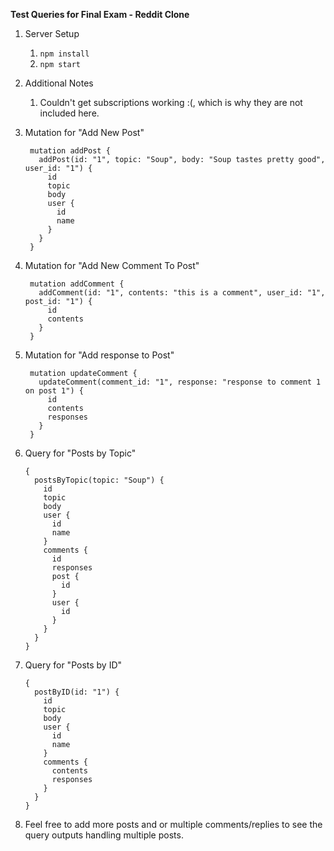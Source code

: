 **Test Queries for Final Exam - Reddit Clone**

1. Server Setup
    1. ```npm install```
    2. ```npm start```
    
2. Additional Notes
    1. Couldn't get subscriptions working :(, which is why they are not included here.
    
2. Mutation for "Add New Post"
    ```
     mutation addPost {
       addPost(id: "1", topic: "Soup", body: "Soup tastes pretty good", user_id: "1") {
         id
         topic
         body
         user {
           id
           name
         }
       }
     }
    ```
   
3. Mutation for "Add New Comment To Post"
    ```
     mutation addComment {
       addComment(id: "1", contents: "this is a comment", user_id: "1", post_id: "1") {
         id
         contents
       }
     }
    ```

4. Mutation for "Add response to Post"
    ```
     mutation updateComment {
       updateComment(comment_id: "1", response: "response to comment 1 on post 1") {
         id
         contents
         responses
       }
     }
    ```

5. Query for "Posts by Topic"
    ```
    {
      postsByTopic(topic: "Soup") {
        id
        topic
        body
        user {
          id
          name
        }
        comments {
          id
          responses
          post {
            id
          }
          user {
            id
          }
        }
      }
    }
    ```
6. Query for "Posts by ID"
    ```
    {
      postByID(id: "1") {
        id
        topic
        body
        user {
          id
          name
        }
        comments {
          contents
          responses
        }
      }
    }
    ```

7. Feel free to add more posts and or multiple comments/replies to see the query outputs handling
    multiple posts.
